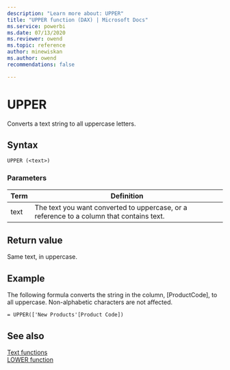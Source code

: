 ```yaml
---
description: "Learn more about: UPPER"
title: "UPPER function (DAX) | Microsoft Docs"
ms.service: powerbi 
ms.date: 07/13/2020
ms.reviewer: owend
ms.topic: reference
author: minewiskan
ms.author: owend 
recommendations: false

---
```

# UPPER

Converts a text string to all uppercase letters.  
  
## Syntax  
  
```dax
UPPER (<text>)  
```
  
### Parameters  
  
|Term|Definition|  
|--------|--------------|  
|text|The text you want converted to uppercase, or a reference to a column that contains text.|  
  
## Return value

Same text, in uppercase.  
  
## Example

The following formula converts the string in the column, [ProductCode], to all uppercase. Non-alphabetic characters are not affected.  
  
```dax
= UPPER(['New Products'[Product Code])  
```
  
## See also

[Text functions](text-functions-dax.md)  
[LOWER function](lower-function-dax.md)  
